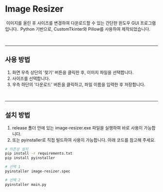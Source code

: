 # Image Resizer

&nbsp;이미지를 올린 후 사이즈를 변경하여 다운로드할 수 있는 간단한 윈도우 GUI 프로그램입니다.
&nbsp;Python 기반으로, CustomTkinter와 Pillow를 사용하여 제작되었습니다.

<br>

---

## 사용 방법

1. 화면 우측 상단의 '찾기' 버튼을 클릭한 후, 이미지 파일을 선택합니다.
2. 사이즈를 선택합니다.
3. 우측 하단의 '다운로드' 버튼을 클릭하고, 파일 이름을 입력한 후 저장합니다.

<br>

---

## 설치 방법

1. release 폴더 안에 있는 image-resizer.exe 파일을 실행하여 바로 사용이 가능합니다.
2. 또는 pyinstaller로 직접 빌드하여 사용이 가능합니다. 아래 코드를 참고해 주세요.

```bash
# 의존성 설치
pip install -r requirements.txt
pip install pyinstaller

# 선택 1
pyinstaller image-resizer.spec

# 선택 2
pyinstaller main.py
```

